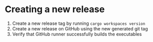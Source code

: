 # Creating a new release

1. Create a new release tag by running `cargo workspaces version`
2. Create a new release on GitHub using the new generated git tag
3. Verify that GitHub runner successfully builds the executables
